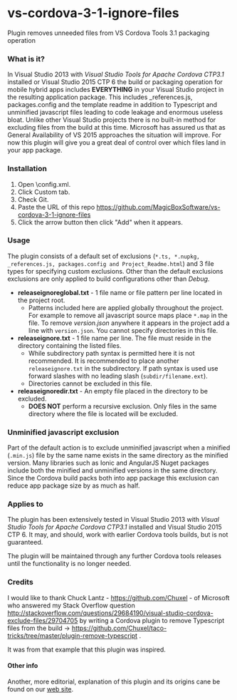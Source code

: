 # vs-cordova-3-1-ignore-files
Plugin removes unneeded files from VS Cordova Tools 3.1 packaging operation
### What is it?
In Visual Studio 2013 with *Visual Studio Tools for Apache Cordova CTP3.1* installed or Visual Studio 2015 CTP 6 the build or packaging operation for mobile hybrid apps includes **EVERYTHING** in your Visual Studio project in the resulting application package. This includes _references.js, packages.config and the template readme in addition to Typescript and unminified javascript files leading to code leakage and enormous useless bloat. Unlike other Visual Studio projects there is no built-in method for excluding files from the build at this time. Microsoft has assured us that as General Availability of VS 2015 approaches the situation will improve. For now this plugin will give you a great deal of control over which files land in your app package.
### Installation
1. Open \config.xml.
2. Click Custom tab.
3. Check Git.
4. Paste the URL of this repo https://github.com/MagicBoxSoftware/vs-cordova-3-1-ignore-files
5. Click the arrow button then click "Add" when it appears.

### Usage
The plugin consists of a default set of exclusions (`*.ts, *.nupkg, _references.js, packages.config and Project_Readme.html`) and 3 file types for specifying custom exclusions. Other than the default exclusions exclusions are only applied to build configurations other than *Debug*.
* **releaseignoreglobal.txt** - 1 file name or file pattern per line located in the project root.
  - Patterns included here are applied globally throughout the project. For example to remove all javascript source maps place `*.map` in the file. To remove *version.json* anywhere it appears in the project add a line with `version.json`. You cannot specify directories in this file.
* **releaseignore.txt** - 1 file name per line. The file must reside in the directory containing the listed files.
  * While subdirectory path syntax is permitted here it is not recommended. It is recommended to place another `releaseignore.txt` in the subdirectory. If path syntax is used use forward slashes with no leading slash (`subdir/filename.ext`).
  * Directories cannot be excluded in this file.
* **releaseignoredir.txt** - An empty file placed in the directory to be excluded.
  * **DOES NOT** perform a recursive exclusion. Only files in the same directory where the file is located will be excluded.

### Unminified javascript exclusion
Part of the default action is to exclude unminified javascript when a minified (`.min.js`) file by the same name exists in the same directory as the minified version. Many libraries such as Ionic and AngularJS Nuget packages include both the minified and unminified versions in the same directory. Since the Cordova build packs both into app package this exclusion can reduce app package size by as much as half.

### Applies to
The plugin has been extensively tested in Visual Studio 2013 with *Visual Studio Tools for Apache Cordova CTP3.1* installed and Visual Studio 2015 CTP 6. It may, and should, work with earlier Cordova tools builds, but is not guaranteed.

The plugin will be maintained through any further Cordova tools releases until the functionality is no longer needed.

### Credits
I would like to thank Chuck Lantz - https://github.com/Chuxel - of Microsoft who answered my Stack Overflow question http://stackoverflow.com/questions/29684190/visual-studio-cordova-exclude-files/29704705 by writing a Cordova plugin to remove Typescript files from the build -> https://github.com/Chuxel/taco-tricks/tree/master/plugin-remove-typescript .

It was from that example that this plugin was inspired.

#### Other info
Another, more editorial, explanation of this plugin and its origins cane be found on our [web site](http://magicboxsoftware.com/visual-studio-cordova-tools-the-adventure-begins/).